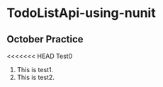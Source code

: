 # TodoListApi-using-nunit
## October Practice
<<<<<<< HEAD
Test0
1. This is test1.
2. This is test2.